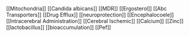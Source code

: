 [[Mitochondria]]
[[Candida albicans]]
[[MDR]]
[[Ergosterol]]
[[Abc Transporters]]
[[Drug Efflux]]
[[neuroprotection]]
[[Encephalocoele]]
[[Intracerebral Administration]]
[[Cerebral Ischemic]]
[[Calcium]]
[[Zinc]]
[[lactobacillus]]
[[bioaccumulation]]
[[Pef]]
